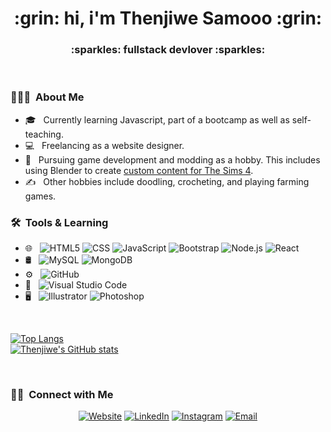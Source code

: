 <h1 align="center"> :grin: hi, i'm Thenjiwe Samooo :grin: </h1>
<h3 align="center"> :sparkles: fullstack devlover :sparkles: </h3>

</br>

<h3> 👨🏻‍💻 &nbsp;About Me </h3>

- 🎓 &nbsp; Currently learning Javascript, part of a bootcamp as well as self-teaching.
- :computer: &nbsp; Freelancing as a website designer.
- 🌱 &nbsp; Pursuing game development and modding as a hobby. This includes using Blender to create <a href="https://www.thesimsresource.com/members/sageabara/">custom content for The Sims 4</a>.
- ✍️ &nbsp; Other hobbies include doodling, crocheting, and playing farming games.

<h3> 🛠 &nbsp;Tools & Learning</h3>

- 🌐 &nbsp;
  ![HTML5](https://img.shields.io/badge/-HTML5-333333?style=flat&logo=HTML5)
  ![CSS](https://img.shields.io/badge/-CSS-333333?style=flat&logo=CSS3&logoColor=1572B6)
  ![JavaScript](https://img.shields.io/badge/-JavaScript-333333?style=flat&logo=javascript)
  ![Bootstrap](https://img.shields.io/badge/-Bootstrap-333333?style=flat&logo=bootstrap&logoColor=563D7C)
  ![Node.js](https://img.shields.io/badge/-Node.js-333333?style=flat&logo=node.js)
  ![React](https://img.shields.io/badge/-React-333333?style=flat&logo=react)
- 🛢 &nbsp;
  ![MySQL](https://img.shields.io/badge/-MySQL-333333?style=flat&logo=mysql)
  ![MongoDB](https://img.shields.io/badge/-MongoDB-333333?style=flat&logo=mongodb)
- ⚙️ &nbsp;
  ![GitHub](https://img.shields.io/badge/-GitHub-333333?style=flat&logo=github)
- 🔧 &nbsp;
  ![Visual Studio Code](https://img.shields.io/badge/-Visual%20Studio%20Code-333333?style=flat&logo=visual-studio-code&logoColor=007ACC)
- 🖥 &nbsp;
  ![Illustrator](https://img.shields.io/badge/-Illustrator-333333?style=flat&logo=adobe-illustrator)
  ![Photoshop](https://img.shields.io/badge/-Photoshop-333333?style=flat&logo=adobe-photoshop)

<br/>

<a> [![Top Langs](https://github-readme-stats.vercel.app/api/top-langs/?username=ThenjiweSamooo)](https://github.com/ThenjiweSamooo/github-readme-stats) </a> <br/>
<a> [![Thenjiwe's GitHub stats](https://github-readme-stats.vercel.app/api?username=ThenjiweSamooo)](https://github.com/ThenjiweSamooo/github-readme-stats) </a>


<br/>

<h3> 🤝🏻 &nbsp;Connect with Me </h3>

<p align="center">
<a href="https://samooo.dev/"><img alt="Website" src="https://img.shields.io/badge/Website-samooo.dev-orange?style=flat-square&logo=google-chrome"></a>
<a href="https://www.linkedin.com/in/thenjiiiwe/"><img alt="LinkedIn" src="https://img.shields.io/badge/LinkedIn-thenjiiiwe-orange?style=flat-square&logo=linkedin"></a>
<a href="https://www.instagram.com/samooo.dev/"><img alt="Instagram" src="https://img.shields.io/badge/Instagram-samooo.dev__-orange?style=flat-square&logo=instagram"></a>
<a href="mailto:samuthedev@gmail.com"><img alt="Email" src="https://img.shields.io/badge/Email-samuthedev@gmail-orange?style=flat-square&logo=gmail"></a>
</p>

